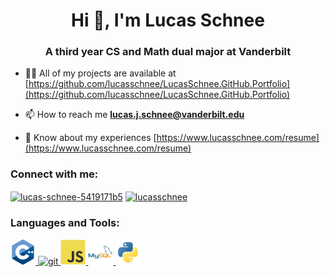 <h1 align="center">Hi 👋, I'm Lucas Schnee</h1>
<h3 align="center">A third year CS and Math dual major at Vanderbilt</h3>

- 👨‍💻 All of my projects are available at [https://github.com/lucasschnee/LucasSchnee.GitHub.Portfolio](https://github.com/lucasschnee/LucasSchnee.GitHub.Portfolio)

- 📫 How to reach me **lucas.j.schnee@vanderbilt.edu**

- 📄 Know about my experiences [https://www.lucasschnee.com/resume](https://www.lucasschnee.com/resume)

<h3 align="left">Connect with me:</h3>
<p align="left">
<a href="https://linkedin.com/in/lucas-schnee-5419171b5" target="blank"><img align="center" src="https://raw.githubusercontent.com/rahuldkjain/github-profile-readme-generator/master/src/images/icons/Social/linked-in-alt.svg" alt="lucas-schnee-5419171b5" height="30" width="40" /></a>
<a href="https://www.leetcode.com/lucasschnee" target="blank"><img align="center" src="https://raw.githubusercontent.com/rahuldkjain/github-profile-readme-generator/master/src/images/icons/Social/leet-code.svg" alt="lucasschnee" height="30" width="40" /></a>
</p>

<h3 align="left">Languages and Tools:</h3>
<p align="left"> <a href="https://www.w3schools.com/cpp/" target="_blank" rel="noreferrer"> <img src="https://raw.githubusercontent.com/devicons/devicon/master/icons/cplusplus/cplusplus-original.svg" alt="cplusplus" width="40" height="40"/> </a> <a href="https://git-scm.com/" target="_blank" rel="noreferrer"> <img src="https://www.vectorlogo.zone/logos/git-scm/git-scm-icon.svg" alt="git" width="40" height="40"/> </a> <a href="https://developer.mozilla.org/en-US/docs/Web/JavaScript" target="_blank" rel="noreferrer"> <img src="https://raw.githubusercontent.com/devicons/devicon/master/icons/javascript/javascript-original.svg" alt="javascript" width="40" height="40"/> </a> <a href="https://www.mysql.com/" target="_blank" rel="noreferrer"> <img src="https://raw.githubusercontent.com/devicons/devicon/master/icons/mysql/mysql-original-wordmark.svg" alt="mysql" width="40" height="40"/> </a> <a href="https://www.python.org" target="_blank" rel="noreferrer"> <img src="https://raw.githubusercontent.com/devicons/devicon/master/icons/python/python-original.svg" alt="python" width="40" height="40"/> </a> </p>

